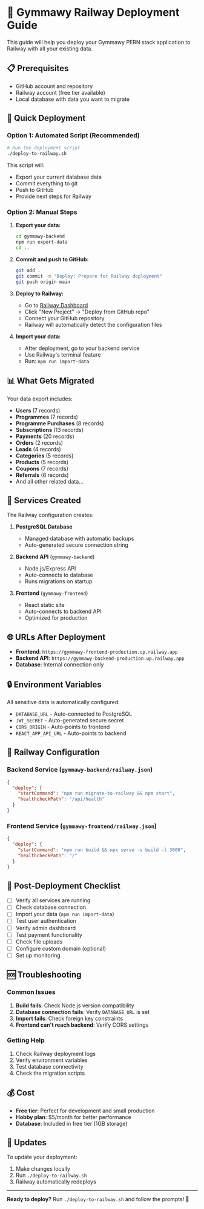 # 🚀 Gymmawy Railway Deployment Guide

This guide will help you deploy your Gymmawy PERN stack application to Railway with all your existing data.

## 📋 Prerequisites

- GitHub account and repository
- Railway account (free tier available)
- Local database with data you want to migrate

## 🚀 Quick Deployment

### Option 1: Automated Script (Recommended)

```bash
# Run the deployment script
./deploy-to-railway.sh
```

This script will:
- Export your current database data
- Commit everything to git
- Push to GitHub
- Provide next steps for Railway

### Option 2: Manual Steps

1. **Export your data:**
   ```bash
   cd gymmawy-backend
   npm run export-data
   cd ..
   ```

2. **Commit and push to GitHub:**
   ```bash
   git add .
   git commit -m "Deploy: Prepare for Railway deployment"
   git push origin main
   ```

3. **Deploy to Railway:**
   - Go to [Railway Dashboard](https://railway.app)
   - Click "New Project" → "Deploy from GitHub repo"
   - Connect your GitHub repository
   - Railway will automatically detect the configuration files

4. **Import your data:**
   - After deployment, go to your backend service
   - Use Railway's terminal feature
   - Run: `npm run import-data`

## 📊 What Gets Migrated

Your data export includes:
- **Users** (7 records)
- **Programmes** (7 records) 
- **Programme Purchases** (8 records)
- **Subscriptions** (13 records)
- **Payments** (20 records)
- **Orders** (2 records)
- **Leads** (4 records)
- **Categories** (5 records)
- **Products** (5 records)
- **Coupons** (7 records)
- **Referrals** (6 records)
- And all other related data...

## 🔧 Services Created

The Railway configuration creates:

1. **PostgreSQL Database**
   - Managed database with automatic backups
   - Auto-generated secure connection string

2. **Backend API** (`gymmawy-backend`)
   - Node.js/Express API
   - Auto-connects to database
   - Runs migrations on startup

3. **Frontend** (`gymmawy-frontend`)
   - React static site
   - Auto-connects to backend API
   - Optimized for production

## 🌐 URLs After Deployment

- **Frontend**: `https://gymmawy-frontend-production.up.railway.app`
- **Backend API**: `https://gymmawy-backend-production.up.railway.app`
- **Database**: Internal connection only

## 🔒 Environment Variables

All sensitive data is automatically configured:
- `DATABASE_URL` - Auto-connected to PostgreSQL
- `JWT_SECRET` - Auto-generated secure secret
- `CORS_ORIGIN` - Auto-points to frontend
- `REACT_APP_API_URL` - Auto-points to backend

## 📝 Railway Configuration

### Backend Service (`gymmawy-backend/railway.json`)
```json
{
  "deploy": {
    "startCommand": "npm run migrate-to-railway && npm start",
    "healthcheckPath": "/api/health"
  }
}
```

### Frontend Service (`gymmawy-frontend/railway.json`)
```json
{
  "deploy": {
    "startCommand": "npm run build && npx serve -s build -l 3000",
    "healthcheckPath": "/"
  }
}
```

## 📝 Post-Deployment Checklist

- [ ] Verify all services are running
- [ ] Check database connection
- [ ] Import your data (`npm run import-data`)
- [ ] Test user authentication
- [ ] Verify admin dashboard
- [ ] Test payment functionality
- [ ] Check file uploads
- [ ] Configure custom domain (optional)
- [ ] Set up monitoring

## 🆘 Troubleshooting

### Common Issues

1. **Build fails**: Check Node.js version compatibility
2. **Database connection fails**: Verify `DATABASE_URL` is set
3. **Import fails**: Check foreign key constraints
4. **Frontend can't reach backend**: Verify CORS settings

### Getting Help

1. Check Railway deployment logs
2. Verify environment variables
3. Test database connectivity
4. Check the migration scripts

## 💰 Cost

- **Free tier**: Perfect for development and small production
- **Hobby plan**: $5/month for better performance
- **Database**: Included in free tier (1GB storage)

## 🔄 Updates

To update your deployment:
1. Make changes locally
2. Run `./deploy-to-railway.sh`
3. Railway automatically redeploys

---

**Ready to deploy?** Run `./deploy-to-railway.sh` and follow the prompts! 🚀
